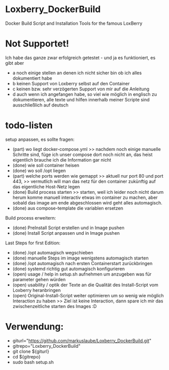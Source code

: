 # Loxberry_DockerBuild
Docker Build Script and Installation Tools for the famous LoxBerry

# Not Supportet!
Ich habe das ganze zwar erfolgreich getestet - und ja es funktioniert, es gibt aber
 - a noch einige stellen an denen ich nicht sicher bin ob ich alles dokumentiert habe
 - b keinen Support von Loxberry selbst auf den Container
 - c keinen bzw. sehr verzögerten Support von mir auf die Anleitung
 - d auch wenn ich angefangen habe, so viel wie möglich in englisch zu dokumentieren, alle texte und hilfen innerhalb meiner Scripte sind ausschließlich auf deutsch 

# todo-listen
setup anpassen, es sollte fragen:
- (part) wo liegt docker-compose.yml
         >> nachdem noch einige manuelle Schritte sind, füge ich unser compose dort noch nicht an, das heist eigentlich brauche ich die Information gar nicht
- (done) wie soll container heisen
- (done) wo soll /opt liegen
- (part) welche ports werden wie gemappt
         >> aktuell nur port 80 und port 443,
         >> vermutlich will man das netz für den container zukünftig auf das eigentliche Host-Netz legen
- (done) Build process starten
         >> starten, weil ich leider noch nicht darum herum komme manuell interactiv etwas im container zu machen, aber sobald das image am ende abgeschlossen wird geht alles automagisch. 
- (done) aus compose-template die variablen ersetzen 

Build process erweitern:
- (done) PreInstall Script erstellen und in Image pushen
- (done) Install Script anpassen und in Image pushen

Last Steps for first Edition:
- (done) /opt automagisch wegschieben
- (done) manuelle Steps im image wenigstens automagisch starten
- (done) /opt automagisch nach ersten Containerstart zurückbringen
- (done) systemd richtig gut automagisch konfigurieren
- (open) usage / help in setup.sh aufnehmen um anzugeben was für parameter gehen würden
- (open) usability / optik der Texte an die Qualität des Install-Script vom Loxberry heranbringen
- (open) Original-Install-Script weiter optimieren um so wenig wie möglich Interaction zu haben
         >> Ziel ist keine Interaction, dann spare ich mir das zwischenzeitliche starten des Images :D

# Verwendung:
- giturl="https://github.com/markuslaube/Loxberry_DockerBuild.git"
- gitrepo="Loxberry_DockerBuild"
- git clone ${giturl}
- cd ${gitrepo}
- sudo bash setup.sh
